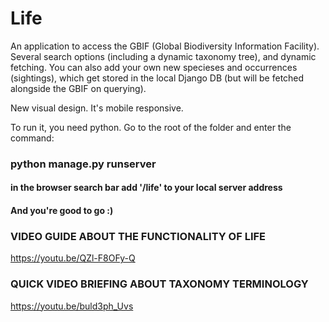 # Life

An application to access the GBIF (Global Biodiversity Information Facility).
Several search options (including a dynamic taxonomy tree), and dynamic fetching.
You can also add your own new specieses and occurrences (sightings), which get stored in the local Django DB (but will be fetched alongside the GBIF on querying).

New visual design. It's mobile responsive.

To run it, you need python.
Go to the root of the folder and enter the command:

### python manage.py runserver
#### in the browser search bar add '/life' to your local server address

#### And you're good to go :)

### VIDEO GUIDE ABOUT THE FUNCTIONALITY OF LIFE
https://youtu.be/QZl-F8OFy-Q

### QUICK VIDEO BRIEFING ABOUT TAXONOMY TERMINOLOGY
https://youtu.be/buld3ph_Uvs